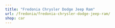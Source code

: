 ```yaml
---
title: "Fredonia Chrysler Dodge Jeep Ram"
url: /fredonia/fredonia-chrysler-dodge-jeep-ram/
shop: car
---
```

